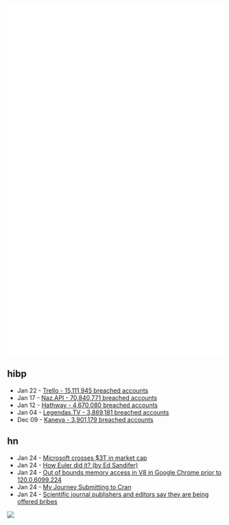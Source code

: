 ![Metrics](https://raw.githubusercontent.com/phixion/phixion/master/metrics.svg)

## hibp

<!--
for https://github.com/phixion/phixion/blob/main/.github/workflows/feeds.yml
-->
<!--START_SECTION:haveibeenpwnd-->
- Jan 22 - [Trello - 15,111,945 breached accounts](https://haveibeenpwned.com/PwnedWebsites#Trello)
- Jan 17 - [Naz.API - 70,840,771 breached accounts](https://haveibeenpwned.com/PwnedWebsites#NazApi)
- Jan 12 - [Hathway - 4,670,080 breached accounts](https://haveibeenpwned.com/PwnedWebsites#Hathway)
- Jan 04 - [Legendas.TV - 3,869,181 breached accounts](https://haveibeenpwned.com/PwnedWebsites#LegendasTV)
- Dec 09 - [Kaneva - 3,901,179 breached accounts](https://haveibeenpwned.com/PwnedWebsites#Kaneva)
<!--END_SECTION:haveibeenpwnd-->

## hn

<!--
for https://github.com/phixion/phixion/blob/main/.github/workflows/feeds.yml
-->
<!--START_SECTION:hn-->
- Jan 24 - [Microsoft crosses $3T in market cap](https://www.cnbc.com/2024/01/24/microsoft-3-trillion-market-cap.html)
- Jan 24 - [How Euler did it? (by Ed Sandifer)](http://eulerarchive.maa.org/hedi/index.html)
- Jan 24 - [Out of bounds memory access in V8 in Google Chrome prior to 120.0.6099.224](https://nvd.nist.gov/vuln/detail/CVE-2024-0519)
- Jan 24 - [My Journey Submitting to Cran](https://andrewpwheeler.com/2022/07/22/my-journey-submitting-to-cran/)
- Jan 24 - [Scientific journal publishers and editors say they are being offered bribes](https://www.science.org/content/blog-post/just-bribe-everyone-it-s-only-scientific-record)
<!--END_SECTION:hn-->

<!--
for https://yhype.me
-->
![](https://hit.yhype.me/github/profile?user_id=13013670)
